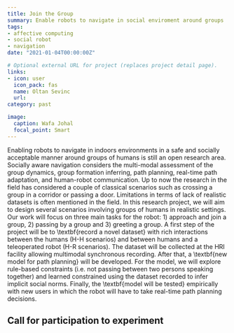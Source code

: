 ```yaml
---
title: Join the Group
summary: Enable robots to navigate in social enviroment around groups
tags:
- affective computing
- social robot
- navigation
date: "2021-01-04T00:00:00Z"

# Optional external URL for project (replaces project detail page).
links:
- icon: user
  icon_pack: fas
  name: Oltan Sevinc
  url: 
category: past

image:
  caption: Wafa Johal
  focal_point: Smart
---
```


Enabling robots to navigate in indoors environments in a safe and socially acceptable manner around groups of humans is still an open research area. Socially aware navigation considers the multi-modal assessment of the group dynamics, group formation inferring, path planning, real-time path adaptation, and human-robot communication.
Up to now the research in the field has considered a couple of classical scenarios such as crossing a group in a corridor or passing a door. Limitations in terms of lack of realistic datasets is often mentioned in the field. In this research project, we will aim to design several scenarios involving groups of humans in realistic settings. Our work will focus on three main tasks for the robot: 1) approach and join a group, 2) passing by a group and 3) greeting a group. A first step of the project will be to \textbf{record a novel dataset} with rich interactions between the humans (H-H scenarios) and between humans and a teleoperated robot (H-R scenarios). The dataset will be collected at the HRI facility allowing multimodal synchronous recording. After that, a \textbf{new model for path planning} will be developed. For the model, we will explore rule-based constraints (i.e. not passing between two persons speaking together) and learned constrained using the dataset recorded to infer implicit social norms. Finally, the \textbf{model will be tested} empirically with new users in which the robot will have to take real-time path planning decisions.

## Call for participation to experiment

